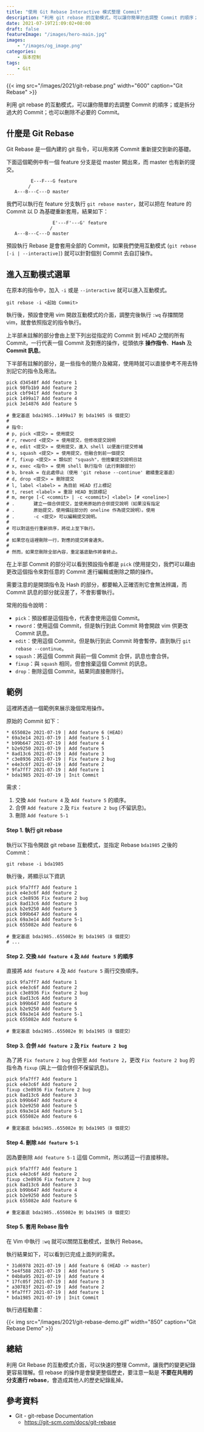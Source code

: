 ```yaml
---
title: "使用 Git Rebase Interactive 模式整理 Commit"
description: "利用 git rebase 的互動模式，可以讓你簡單的去調整 Commit 的順序；或是拆分過大的 Commit；也可以刪除不必要的 Commit"
date: 2021-07-19T21:09:02+08:00
draft: false
featureImage: "/images/hero-main.jpg"
images:
    - "/images/og_image.png"
categories:
    - 版本控制
tags:
    - Git
---
```


{{< img src="/images/2021/git-rebase.png" width="600" caption="Git Rebase" >}}

利用 git rebase 的互動模式，可以讓你簡單的去調整 Commit 的順序；或是拆分過大的 Commit；也可以刪除不必要的 Commit。

<!--more-->

## 什麼是 Git Rebase

Git Rebase 是一個內建的 git 指令，可以用來將 Commit 重新提交到新的基礎。

下面這個範例中有一個 feature 分支是從 master 開出來，而 master 也有新的提交。

```
         E---F---G feature
        /
   A---B---C---D master
```

我們可以執行在 feature 分支執行 `git rebase master`，就可以把在 feature 的 Commit 以 D 為基礎重新套用，結果如下：

```
                 E'---F'---G' feature
                /
   A---B---C---D master
```

預設執行 Rebase 是會套用全部的 Commit，如果我們使用互動模式 (`git rebase [-i | --interactive]`) 就可以針對個別 Commit 去自訂操作。

## 進入互動模式選單

在原本的指令中，加入 `-i` 或是 `--interactive` 就可以進入互動模式。

```
git rebase -i <起始 Commit>
```

執行後，預設會使用 vim 開啟互動模式的介面，調整完後執行 `:wq` 存擋關閉 vim，就會依照指定的指令執行。

上半部未註解的部分會由上至下列出從指定的 Commit 到 HEAD 之間的所有 Commit，一行代表一個 Commit 及對應的操作，從頭依序 **操作指令**、**Hash** 及 **Commit 訊息**。

下半部有註解的部分，是一些指令的簡介及縮寫，使用時就可以直接參考不用去特別記它的指令及用法。

```shell
pick d34548f Add feature 1
pick 98fb1b9 Add feature 2
pick cbf941f Add feature 3
pick 1499a17 Add feature 4
pick 3e14876 Add feature 5

# 重定基底 bda1985..1499a17 到 bda1985（6 個提交）
#
# 指令:
# p, pick <提交> = 使用提交
# r, reword <提交> = 使用提交，但修改提交說明
# e, edit <提交> = 使用提交，進入 shell 以便進行提交修補
# s, squash <提交> = 使用提交，但融合到前一個提交
# f, fixup <提交> = 類似於 "squash"，但捨棄提交說明日誌
# x, exec <指令> = 使用 shell 執行指令（此行剩餘部分）
# b, break = 在此處停止（使用 'git rebase --continue' 繼續重定基底）
# d, drop <提交> = 刪除提交
# l, label <label> = 為目前 HEAD 打上標記
# t, reset <label> = 重設 HEAD 到該標記
# m, merge [-C <commit> | -c <commit>] <label> [# <oneline>]
# .       建立一個合併提交，並使用原始的合併提交說明（如果沒有指定
# .       原始提交，使用備註部分的 oneline 作為提交說明）。使用
# .       -c <提交> 可以編輯提交說明。
#
# 可以對這些行重新排序，將從上至下執行。
#
# 如果您在這裡刪除一行，對應的提交將會遺失。
#
# 然而，如果您刪除全部內容，重定基底動作將會終止。
```

在上半部 Commit 的部分可以看到預設指令都是 `pick` (使用提交)，我們可以藉由更改這個指令來對任意的 Commit 進行編輯或刪除之類的操作。

需要注意的是開頭指令及 Hash 的部分，都要輸入正確否則它會無法辨識，而 Commit 訊息的部分就沒差了，不會影響執行。

常用的指令說明：

- `pick`：預設都是這個指令，代表會使用這個 Commit。
- `reword`：使用這個 Commit，但是執行到此 Commit 時會開啟 vim 供更改 Commit 訊息。
- `edit`：使用這個 Commit，但是執行到此 Commit 時會暫停，直到執行 `git rebase --continue`。
- `squash`：將這個 Commit 與前一個 Commit 合併，訊息也會合併。
- `fixup`：與 `squash` 相同，但會捨棄這個 Commit 的訊息。
- `drop`：刪除這個 Commit，結果同直接刪除行。

## 範例

這裡將透過一個範例來展示幾個常用操作。

原始的 Commit 如下：

```shell
* 655082e 2021-07-19 | Add feature 6 (HEAD)
* 69a3e14 2021-07-19 | Add feature 5-1
* b99b647 2021-07-19 | Add feature 4
* b2e9250 2021-07-19 | Add feature 5
* 8ad13c6 2021-07-19 | Add feature 3
* c3e8936 2021-07-19 | Fix feature 2 bug
* e4e3c6f 2021-07-19 | Add feature 2
* 9fa7ff7 2021-07-19 | Add feature 1
* bda1985 2021-07-19 | Init Commit
```

需求：

1. 交換 `Add feature 4` 及 `Add feature 5` 的順序。
2. 合併 `Add feature 2` 及 `Fix feature 2 bug` (不留訊息)。
3. 刪除 `Add feature 5-1`


#### Step 1. 執行 git rebase

執行以下指令開啟 git rebase 互動模式，並指定 Rebase `bda1985` 之後的 Commit：

```
git rebase -i bda1985
```

執行後，將顯示以下資訊

```shell
pick 9fa7ff7 Add feature 1
pick e4e3c6f Add feature 2
pick c3e8936 Fix feature 2 bug
pick 8ad13c6 Add feature 3
pick b2e9250 Add feature 5
pick b99b647 Add feature 4
pick 69a3e14 Add feature 5-1
pick 655082e Add feature 6

# 重定基底 bda1985..655082e 到 bda1985（8 個提交）
# ...
```

#### Step 2. 交換 `Add feature 4` 及 `Add feature 5` 的順序

直接將 `Add feature 4` 及 `Add feature 5` 兩行交換順序。

```shell
pick 9fa7ff7 Add feature 1
pick e4e3c6f Add feature 2
pick c3e8936 Fix feature 2 bug
pick 8ad13c6 Add feature 3
pick b99b647 Add feature 4
pick b2e9250 Add feature 5
pick 69a3e14 Add feature 5-1
pick 655082e Add feature 6

# 重定基底 bda1985..655082e 到 bda1985（8 個提交）
```

#### Step 3. 合併 `Add feature 2` 及 `Fix feature 2 bug`

為了將 `Fix feature 2 bug` 合併至 `Add feature 2`，更改 `Fix feature 2 bug` 的指令為 `fixup` (與上一個合併但不保留訊息)。

```shell
pick 9fa7ff7 Add feature 1
pick e4e3c6f Add feature 2
fixup c3e8936 Fix feature 2 bug
pick 8ad13c6 Add feature 3
pick b99b647 Add feature 4
pick b2e9250 Add feature 5
pick 69a3e14 Add feature 5-1
pick 655082e Add feature 6

# 重定基底 bda1985..655082e 到 bda1985（8 個提交）
```

#### Step 4. 刪除 `Add feature 5-1`

因為要刪除 `Add feature 5-1` 這個 Commit，所以將這一行直接移除。

```shell
pick 9fa7ff7 Add feature 1
pick e4e3c6f Add feature 2
fixup c3e8936 Fix feature 2 bug
pick 8ad13c6 Add feature 3
pick b99b647 Add feature 4
pick b2e9250 Add feature 5
pick 655082e Add feature 6

# 重定基底 bda1985..655082e 到 bda1985（8 個提交）
```

#### Step 5. 套用 Rebase 指令

在 Vim 中執行 `:wq` 就可以關閉互動模式，並執行 Rebase。

執行結果如下，可以看到已完成上面列的需求。

```shell
* 31d6978 2021-07-19 | Add feature 6 (HEAD -> master)
* 5e4f588 2021-07-19 | Add feature 5
* 04b8a95 2021-07-19 | Add feature 4
* 17fc05f 2021-07-19 | Add feature 3
* a30783f 2021-07-19 | Add feature 2
* 9fa7ff7 2021-07-19 | Add feature 1
* bda1985 2021-07-19 | Init Commit
```

執行過程動畫：

{{< img src="/images/2021/git-rebase-demo.gif" width="850" caption="Git Rebase Demo" >}}


## 總結

利用 Git Rebase 的互動模式介面，可以快速的整理 Commit，讓我們的變更紀錄更容易理解。但 rebase 的操作是會變更整個歷史，要注意一點是 **不要在共用的分支進行 rebase**，會造成其他人的歷史紀錄亂掉。


## 參考資料

- Git - git-rebase Documentation
    - https://git-scm.com/docs/git-rebase
